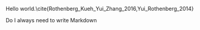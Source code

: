 Hello world.\cite{Rothenberg_Kueh_Yui_Zhang_2016,Yui_Rothenberg_2014}

Do I always need to write Markdown